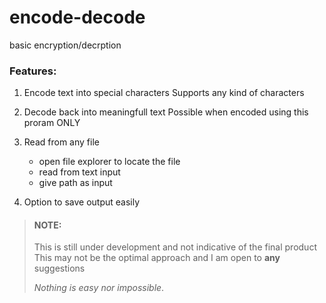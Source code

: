 # encode-decode
basic encryption/decrption

### Features:
1. Encode text into special characters
   Supports any kind of characters

2. Decode back into meaningfull text
   Possible when encoded using this proram ONLY

3. Read from any file
   - open file explorer to locate the file
   - read from text input
   - give path as input

4. Option to save output easily 

> #### NOTE:
>
> This is still under development and not indicative of the final product
> This may not be the optimal approach and I am open to **any** suggestions
>
>  *Nothing is easy nor impossible*.
